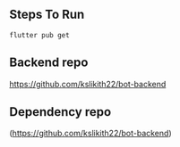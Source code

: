 ## Steps To Run 
```flutter pub get```

## Backend repo
https://github.com/kslikith22/bot-backend

## Dependency repo
(https://github.com/kslikith22/bot-backend)
